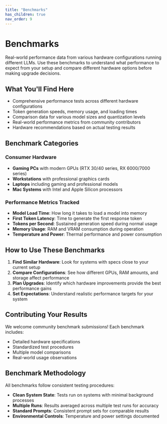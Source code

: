 ```yaml
---
title: "Benchmarks"
has_children: true
nav_order: 9
---
```


# Benchmarks

Real-world performance data from various hardware configurations running different LLMs. Use these benchmarks to understand what performance to expect from your setup and compare different hardware options before making upgrade decisions.

## What You'll Find Here

- Comprehensive performance tests across different hardware configurations
- Token generation speeds, memory usage, and loading times
- Comparison data for various model sizes and quantization levels
- Real-world performance metrics from community contributors
- Hardware recommendations based on actual testing results

## Benchmark Categories

### Consumer Hardware

- **Gaming PCs** with modern GPUs (RTX 30/40 series, RX 6000/7000 series)
- **Workstations** with professional graphics cards
- **Laptops** including gaming and professional models
- **Mac Systems** with Intel and Apple Silicon processors

### Performance Metrics Tracked

- **Model Load Time**: How long it takes to load a model into memory
- **First Token Latency**: Time to generate the first response token
- **Tokens per Second**: Sustained generation speed during normal usage
- **Memory Usage**: RAM and VRAM consumption during operation
- **Temperature and Power**: Thermal performance and power consumption

## How to Use These Benchmarks

1. **Find Similar Hardware**: Look for systems with specs close to your current setup
2. **Compare Configurations**: See how different GPUs, RAM amounts, and storage affect performance
3. **Plan Upgrades**: Identify which hardware improvements provide the best performance gains
4. **Set Expectations**: Understand realistic performance targets for your system

## Contributing Your Results

We welcome community benchmark submissions! Each benchmark includes:

- Detailed hardware specifications
- Standardized test procedures
- Multiple model comparisons
- Real-world usage observations

## Benchmark Methodology

All benchmarks follow consistent testing procedures:

- **Clean System State**: Tests run on systems with minimal background processes
- **Multiple Runs**: Results averaged across multiple test runs for accuracy
- **Standard Prompts**: Consistent prompt sets for comparable results
- **Environmental Controls**: Temperature and power settings documented
